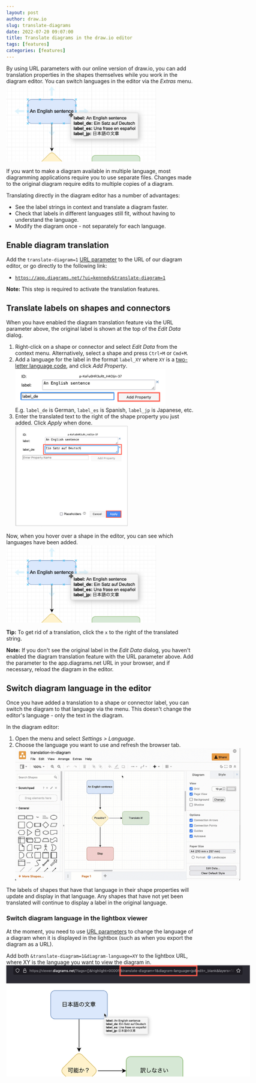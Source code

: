 ```yaml
---
layout: post
author: draw.io
slug: translate-diagrams
date: 2022-07-20 09:07:00
title: Translate diagrams in the draw.io editor
tags: [features]
categories: [features]
---
```


By using URL parameters with our online version of draw.io, you can add translation properties in the shapes themselves while you work in the diagram editor. You can switch languages in the editor via the _Extras_ menu. 
<br /><img src="/assets/img/blog/translate-hover-shape-data.png" style="width=100%;max-width:400px;height:auto;" alt="Translate labels on shapes and connectors directly in the draw.io editor">

If you want to make a diagram available in multiple language, most diagramming applications require you to use separate files. Changes made to the original diagram require edits to multiple copies of a diagram. 

Translating directly in the diagram editor has a number of advantages:
* See the label strings in context and translate a diagram faster.
* Check that labels in different languages still fit, without having to understand the language.
* Modify the diagram once - not separately for each language.
 
## Enable diagram translation 

Add the ``translate-diagram=1`` [URL parameter](/doc/faq/supported-url-parameters.html) to the URL of our diagram editor, or go directly to the following link: 

* [``https://app.diagrams.net/?ui=kennedy&translate-diagram=1``](https://app.diagrams.net/?ui=kennedy&translate-diagram=1)

**Note:** This step is required to activate the translation features.

## Translate labels on shapes and connectors
When you have enabled the diagram translation feature via the URL parameter above, the original label is shown at the top of the _Edit Data_ dialog. 

1. Right-click on a shape or connector and select _Edit Data_ from the context menu. Alternatively, select a shape and press ``Ctrl+M`` or ``Cmd+M``.
2. Add a language for the label in the format ``label_XY`` where ``XY`` is a [two-letter language code](https://en.wikipedia.org/wiki/List_of_ISO_639-1_codes), and click _Add Property_. 
<br /><img src="/assets/img/blog/translate-add-label.png" style="width=100%;max-width:400px;height:auto;" alt="Add a shape property for each language of a shape's label in the diagram editor to translate directly in the editor">
<br />E.g. ``label_de`` is German, ``label_es`` is Spanish, ``label_jp`` is Japanese, etc.
3. Enter the translated text to the right of the shape property you just added. Click _Apply_ when done. 
<br /><img src="/assets/img/blog/translate-add-label-text.png" style="width=100%;max-width:300px;height:auto;" alt="Add the translation of the label to the shape property and click Apply">

Now, when you hover over a shape in the editor, you can see which languages have been added.
<br /><img src="/assets/img/blog/translate-hover-shape-data.png" style="width=100%;max-width:400px;height:auto;" alt="Hover over a shape in the diagram editor to see which languages have been added to the Shape data">

**Tip:** To get rid of a translation, click the ``x`` to the right of the translated string.

**Note:** If you don't see the original label in the _Edit Data_ dialog, you haven't enabled the diagram translation feature with the URL parameter above. Add the parameter to the app.diagrams.net URL in your browser, and if necessary, reload the diagram in the editor.

## Switch diagram language in the editor

Once you have added a translation to a shape or connector label, you can switch the diagram to that language via the menu. This doesn't change the editor's language - only the text in the diagram.

In the diagram editor: 
1. Open the menu and select _Settings > Language_.
2. Choose the language you want to use and refresh the browser tab.
<br /><img src="/assets/img/blog/translate-diagram.gif" style="width=100%;max-width:600px;height:auto;" alt="Select Extras > Diagram Language and enter a two-letter language code to switch the diagram to another language using the shape properties for that language">

The labels of shapes that have that language in their shape properties will update and display in that language. Any shapes that have not yet been translated will continue to display a label in the original language.

### Switch diagram language in the lightbox viewer

At the moment, you need to use [URL parameters](/doc/faq/supported-url-parameters.html) to change the language of a diagram when it is displayed in the lightbox (such as when you export the diagram as a URL).

Add both ``&translate-diagram=1&diagram-language=XY`` to the lightbox URL, where XY is the language you want to view the diagram in.
<br /><img src="/assets/img/blog/translate-diagram-lightbox.png" style="width=100%;max-width:650px;height:auto;" alt="Add URL parameters to select a different language in the Lightbox at viewer.diagrams.net">